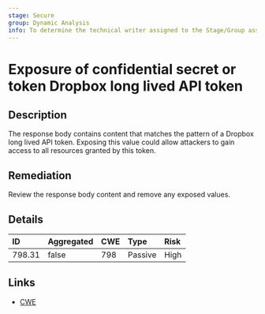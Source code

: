 ```yaml
---
stage: Secure
group: Dynamic Analysis
info: To determine the technical writer assigned to the Stage/Group associated with this page, see https://about.gitlab.com/handbook/product/ux/technical-writing/#assignments
---
```


# Exposure of confidential secret or token Dropbox long lived API token

## Description

The response body contains content that matches the pattern of a Dropbox long lived API token.
Exposing this value could allow attackers to gain access to all resources granted by this token.

## Remediation

Review the response body content and remove any exposed values.

## Details

| ID | Aggregated | CWE | Type | Risk |
|:---|:--------|:--------|:--------|:--------|
| 798.31 | false | 798 | Passive | High |

## Links

- [CWE](https://cwe.mitre.org/data/definitions/798.html)
